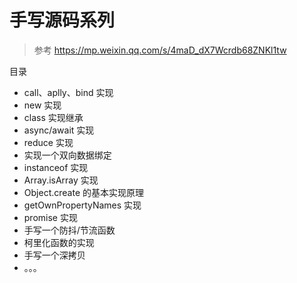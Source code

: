 # 手写源码系列

> 参考
https://mp.weixin.qq.com/s/4maD_dX7Wcrdb68ZNKl1tw



目录
* call、aplly、bind 实现
* new 实现
* class 实现继承
* async/await 实现
* reduce 实现
* 实现一个双向数据绑定
* instanceof 实现
* Array.isArray 实现
* Object.create 的基本实现原理
* getOwnPropertyNames 实现
* promise 实现
* 手写一个防抖/节流函数
* 柯里化函数的实现
* 手写一个深拷贝
* 。。。